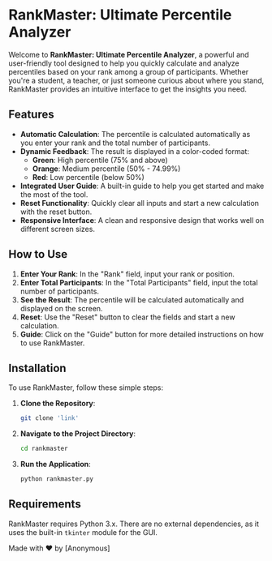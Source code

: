 # RankMaster: Ultimate Percentile Analyzer

Welcome to **RankMaster: Ultimate Percentile Analyzer**, a powerful and user-friendly tool designed to help you quickly calculate and analyze percentiles based on your rank among a group of participants. Whether you're a student, a teacher, or just someone curious about where you stand, RankMaster provides an intuitive interface to get the insights you need.

## Features

- **Automatic Calculation**: The percentile is calculated automatically as you enter your rank and the total number of participants.
- **Dynamic Feedback**: The result is displayed in a color-coded format:
  - **Green**: High percentile (75% and above)
  - **Orange**: Medium percentile (50% - 74.99%)
  - **Red**: Low percentile (below 50%)
- **Integrated User Guide**: A built-in guide to help you get started and make the most of the tool.
- **Reset Functionality**: Quickly clear all inputs and start a new calculation with the reset button.
- **Responsive Interface**: A clean and responsive design that works well on different screen sizes.

## How to Use

1. **Enter Your Rank**: In the "Rank" field, input your rank or position.
2. **Enter Total Participants**: In the "Total Participants" field, input the total number of participants.
3. **See the Result**: The percentile will be calculated automatically and displayed on the screen.
4. **Reset**: Use the "Reset" button to clear the fields and start a new calculation.
5. **Guide**: Click on the "Guide" button for more detailed instructions on how to use RankMaster.

## Installation

To use RankMaster, follow these simple steps:

1. **Clone the Repository**:
    ```bash
    git clone 'link'
    ```
2. **Navigate to the Project Directory**:
    ```bash
    cd rankmaster
    ```
3. **Run the Application**:
    ```bash
    python rankmaster.py
    ```

## Requirements

RankMaster requires Python 3.x. There are no external dependencies, as it uses the built-in `tkinter` module for the GUI.

Made with ❤️ by [Anonymous]
